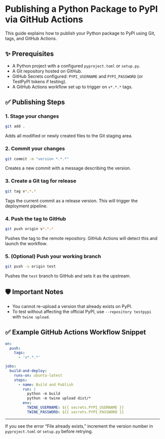 # Publishing a Python Package to PyPI via GitHub Actions

This guide explains how to publish your Python package to PyPI using Git, tags, and GitHub Actions.

## ✨ Prerequisites

* A Python project with a configured `pyproject.toml` or `setup.py`.
* A Git repository hosted on GitHub.
* GitHub Secrets configured: `PYPI_USERNAME` and `PYPI_PASSWORD` (or TestPyPI tokens if testing).
* A GitHub Actions workflow set up to trigger on `v*.*.*` tags.

## ✅ Publishing Steps

### 1. Stage your changes

```bash
git add .
```

Adds all modified or newly created files to the Git staging area.

### 2. Commit your changes

```bash
git commit -m "version *.*.*"
```

Creates a new commit with a message describing the version.

### 3. Create a Git tag for release

```bash
git tag v*.*.*
```

Tags the current commit as a release version. This will trigger the deployment pipeline.

### 4. Push the tag to GitHub

```bash
git push origin v*.*.*
```

Pushes the tag to the remote repository. GitHub Actions will detect this and launch the workflow.

### 5. (Optional) Push your working branch

```bash
git push -u origin test
```

Pushes the `test` branch to GitHub and sets it as the upstream.

## 🛡️ Important Notes

* You cannot re-upload a version that already exists on PyPI.
* To test without affecting the official PyPI, use `--repository testpypi` with `twine upload`.

## ✅ Example GitHub Actions Workflow Snippet

```yaml
on:
  push:
    tags:
      - 'v*.*.*'

jobs:
  build-and-deploy:
    runs-on: ubuntu-latest
    steps:
      - name: Build and Publish
        run: |
          python -m build
          python -m twine upload dist/*
        env:
          TWINE_USERNAME: ${{ secrets.PYPI_USERNAME }}
          TWINE_PASSWORD: ${{ secrets.PYPI_PASSWORD }}
```

---

If you see the error “File already exists,” increment the version number in `pyproject.toml` or `setup.py` before retrying.
